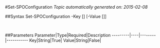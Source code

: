 #Set-SPOConfiguration
*Topic automatically generated on: 2015-02-08*


##Syntax
    Set-SPOConfiguration -Key [<String>] [-Value [<String>]]

&nbsp;

##Parameters
Parameter|Type|Required|Description
---------|----|--------|-----------
Key|String|True|
Value|String|False|
